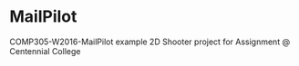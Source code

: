 # MailPilot

COMP305-W2016-MailPilot example 2D Shooter project for Assignment @ Centennial College
